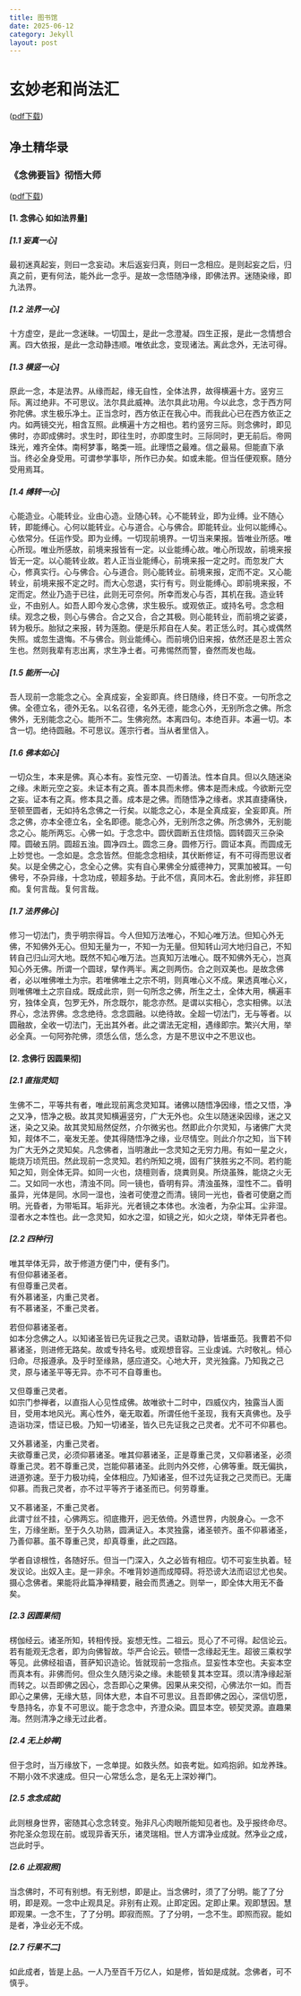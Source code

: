 ```yaml
---
title: 图书馆
date: 2025-06-12
category: Jekyll
layout: post
---
```


# 玄妙老和尚法汇 
([pdf下载](https://github.com/Euynahs/Euynahs.github.io/blob/c093b9cf291b9ba7c19d93a87f66ee3ea0323cbc/docs/%E5%BF%B5%E4%BD%9B%E8%A6%81%E6%97%A8.pdf))
## 净土精华录
### 《念佛要旨》彻悟大师
([pdf下载](https://github.com/Euynahs/Euynahs.github.io/blob/8603963cf7e7cf7533a24d47a14e03332f080b04/docs/%E5%BF%B5%E4%BD%9B%E8%A6%81%E6%97%A8.pdf))

#### [1. 念佛心 如如法界量]
##### [1.1 妄真一心]
最初迷真起妄，则曰一念妄动。末后返妄归真，则曰一念相应。是则起妄之后，归真之前，更有何法，能外此一念乎。是故一念悟随净缘，即佛法界。迷随染缘，即九法界。
##### [1.2 法界一心]
十方虚空，是此一念迷昧。一切国土，是此一念澄凝。四生正报，是此一念情想合离。四大依报，是此一念动静违顺。唯依此念，变现诸法。离此念外，无法可得。
##### [1.3 横竖一心]
原此一念，本是法界。从缘而起，缘无自性，全体法界，故得横遍十方。竖穷三际。离过绝非。不可思议。法尔具此威神。法尔具此功用。今以此念，念于西方阿弥陀佛。求生极乐净土。正当念时，西方依正在我心中。而我此心已在西方依正之内。如两镜交光，相含互照。此横遍十方之相也。若约竖穷三际。则念佛时，即见佛时，亦即成佛时。求生时，即往生时，亦即度生时。三际同时，更无前后。帝网珠光，难齐全体。南柯梦事，略类一班。此理悟之最难。信之最易。但能直下承当。终必全身受用。可谓参学事毕，所作已办矣。如或未能。但当任便观察。随分受用焉耳。
##### [1.4 缚转一心]
心能造业。心能转业。业由心造。业随心转。心不能转业，即为业缚。业不随心转，即能缚心。心何以能转业。心与道合。心与佛合。即能转业。业何以能缚心。心依常分。任运作受。即为业缚。一切现前境界。一切当来果报。皆唯业所感。唯心所现。唯业所感故，前境来报皆有一定。以业能缚心故。唯心所现故，前境来报皆无一定。以心能转业故。若人正当业能缚心，前境来报一定之时。而忽发广大心，修真实行。心与佛合。心与道合。则心能转业。前境来报，定而不定。又心能转业，前境来报不定之时。而大心忽退，实行有亏。则业能缚心。即前境来报，不定而定。然业乃造于已往，此则无可奈何。所幸而发心与否，其机在我。造业转业，不由别人。如吾人即今发心念佛，求生极乐。或观依正。或持名号。念念相续。观念之极，则心与佛合。合之又合，合之其极。则心能转业，而前境之娑婆，转为极乐。胎狱之来报，转为莲胞。便是乐邦自在人矣。若正恁么时。其心或偶然失照。或忽生退悔。不与佛合。则业能缚心。而前境仍旧来报，依然还是忍土苦众生也。然则我辈有志出离，求生净土者。可弗惕然而警，奋然而发也哉。
##### [1.5 能所一心]
吾人现前一念能念之心。全真成妄，全妄即真。终日随缘，终日不变。一句所念之佛。全德立名，德外无名。以名召德，名外无德，能念心外，无别所念之佛。所念佛外，无别能念之心。能所不二。生佛宛然。本离四句。本绝百非。本遍一切。本含一切。绝待圆融。不可思议。莲宗行者。当从者里信入。
##### [1.6 佛本如心]
一切众生，本来是佛。真心本有。妄性元空、一切善法。性本自具。但以久随迷染之缘。未断元空之妄。未证本有之真。善本具而未修。佛本是而未成。今欲断元空之妄。证本有之真。修本具之善。成本是之佛。而随悟净之缘者。求其直捷痛快，至顿至圆者，无如持名念佛之一行矣。以能念之心，本是全真成妄，全妄即真。所念之佛，亦本全德立名，全名即德。能念心外，无别所念之佛。所念佛外，无别能念之心。能所两忘。心佛一如。于念念中。圆伏圆断五住烦恼。圆转圆灭三杂染障。圆破五阴。圆超五浊。圆净四土。圆念三身。圆修万行。圆证本真。而圆成无上妙觉也。一念如是。念念皆然。但能念念相续，其伏断修证，有不可得而思议者矣。以是全佛之心，念全心之佛。实有自心果佛全分威德神力，冥熏加被耳。一句佛号，不杂异缘，十念功成，顿超多劫。于此不信，真同木石。舍此别修，非狂即痴。复何言哉。复何言哉。
##### [1.7 法界佛心]
修习一切法门，贵乎明宗得旨。今人但知万法唯心，不知心唯万法。但知心外无佛，不知佛外无心。但知无量为一，不知一为无量。但知转山河大地归自己，不知转自己归山河大地。既然不知心唯万法。岂真知万法唯心。既不知佛外无心，岂真知心外无佛。所谓一个圆球，擘作两半。离之则两伤。合之则双美也。是故念佛者，必以唯佛唯土为宗。若唯佛唯土之宗不明，则真唯心义不成。果透真唯心义，则唯佛唯土之宗自成。既成此宗，则一句所念之佛，所生之土，全体大用，横遍丰穷，独体全真，包罗无外，所念既尔，能念亦然。是谓以实相心，念实相佛。以法界心，念法界佛。念念绝待。念念圆融。以绝待故。全超一切法门，无与等者。以圆融故，全收一切法门，无出其外者。此之谓法无定相，遇缘即宗。繁兴大用，举必全真。一句阿弥陀佛，须恁么信，恁么念，方是不思议中之不思议也。
#### [2. 念佛行 因圆果彻]
##### [2.1 直指灵知]
生佛不二，平等共有者，唯此现前离念灵知耳。诸佛以随悟净因缘，悟之又悟，净之又净，悟净之极。故其灵知横遍竖穷，广大无外也。众生以随迷染因缘，迷之又迷，染之又染。故其灵知局然促然，介尔微劣也。然即此介尔灵知，与诸佛广大灵知，觌体不二，毫发无差。使其得随悟净之缘，业尽情空。则此介尔之知，当下转为广大无外之灵知矣。凡念佛者，当明澈此一念灵知之无穷力用。有如一星之火，能烧万顷荒田。然此现前一念灵知。若约所知之境，固有广狭胜劣之不同。若约能知之知，则全体无异。如同一火也，烧檀则香，烧粪则臭。所烧虽殊，能烧之火无二。又如同一水也，清浊不同。同一镜也，昏明有异。清浊虽殊，湿性不二。昏明虽异，光体是同。水同一湿也，浊者可使澄之而清。镜同一光也，昏者可使磨之而明。光昏者，为带垢耳。垢非光。光者镜之本体也。水浊者，为杂尘耳。尘非湿。湿者水之本性也。此一念灵知，如水之湿，如镜之光，如火之烧，举体无异者也。
##### [2.2 四种行]
唯其举体无异，故于修道方便门中，便有多门。  
有但仰慕诸圣者。  
有但尊重己灵者。  
有外慕诸圣，内重己灵者。  
有不慕诸圣，不重己灵者。

若但仰慕诸圣者。  
如本分念佛之人。以知诸圣皆已先证我之己灵。语默动静，皆堪垂范。我曹若不仰慕诸圣，则进修无路矣。故或专持名号。或观想音容。三业虔诚。六时敬礼。倾心归命。尽报遵承。及乎时至缘熟，感应道交。心地大开，灵光独露。乃知我之己灵，原与诸圣平等无异。亦不可不自尊重也。

又但尊重己灵者。  
如宗门参禅者，以直指人心见性成佛。故唯欲十二时中，四威仪内，独露当人面目，受用本地风光。离心性外，毫无取着。所谓任他千圣现，我有天真佛也。及乎造诣功深，悟证已极。乃知一切诸圣，皆久已先证我之己灵者。尤不可不仰慕也。

又外慕诸圣，内重己灵者。  
夫欲尊重己灵，必须仰慕诸圣。唯其仰慕诸圣，正是尊重己灵，又仰慕诸圣，必须尊重己灵。若不尊重己灵，岂能仰慕诸圣。此则内外交修，心佛等重。既无偏执，进道弥速。至于力极功纯，全体相应。乃知诸圣，但不过先证我之己灵而已。无庸仰慕。而我己灵者，亦不过平等齐于诸圣而已。何劳尊重。

又不慕诸圣，不重己灵者。  
此谓寸丝不挂，心佛两忘。彻底撒开，迥无依倚。外遗世界，内脱身心。一念不生，万缘坐断。至于久久功熟，圆满证入。本灵独露，诸圣顿齐。虽不仰慕诸圣，乃善仰慕。虽不尊重己灵，却真尊重，此之四路。

学者自谅根性，各随好乐。但当一门深入，久之必皆有相应。切不可妄生执着。轻发议论。出奴入主。是一非余。不唯背妙道而成障碍。将恐谤大法而诏愆尤也矣。摄心念佛者。果能将此篇净禅精要，融会而贯通之。则举一，即全体大用无不备矣。
##### [2.3 因圆果彻]
楞伽经云。诸圣所知，转相传授。妄想无性。二祖云。觅心了不可得。起信论云。若有能观无念者，即为向佛智故。华严合论云。顿悟一念缘起无生。超彼三乘权学等见。此佛经祖语，菩萨知识造论。皆就现前一念指点。显妄性本空也。夫妄本空而真本有。非佛而何。但众生久随污染之缘。未能顿复其本空耳。须以清净缘起渐而转之。以吾即佛之因心，念吾即心之果佛。因果从来交彻，心佛法尔一如。而吾即心之果佛，无缘大慈，同体大悲，本自不可思议。且吾即佛之因心，深信切愿，专恳持名，亦复不可思议。能于念念中，齐澄众染。圆显本空。顿契灵源。直趣果海。然则清净之缘无过此者。
##### [2.4 无上妙禅]
但于念时，当万缘放下，一念单提。如救头然。如丧考妣。如鸡抱卵。如龙养珠。不期小效不求速成。但只一心常恁么念，是名无上深妙禅门。
##### [2.5 念念成就]
此则根身世界，密随其心念念转变。殆非凡心肉眼所能知见者也。及乎报终命尽。弥陀圣众忽现在前。或现异香天乐，诸灵瑞相。世人方谓净业成就。然净业之成，岂此时乎。
##### [2.6 止观寂照]
当念佛时，不可有别想。有无别想，即是止。当念佛时，须了了分明。能了了分明，即是观。一念中止观具足。非别有止观。止即定因。定即止果。观即慧因。慧即观果。一念不生，了了分明。即寂而照。了了分明，一念不生。即照而寂。能如是者，净业必无不成。
##### [2.7 行果不二]
如此成者，皆是上品。一人乃至百千万亿人，如是修，皆如是成就。念佛者，可不慎乎。

